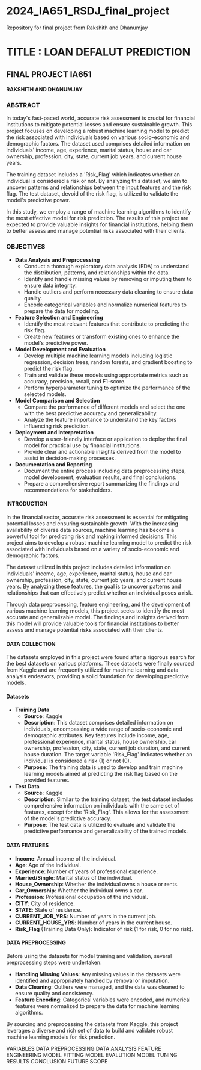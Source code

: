 # 2024_IA651_RSDJ_final_project
Repository for final project from Rakshith and Dhanumjay 

<H1> TITLE : LOAN DEFALUT PREDICTION  </H1>
<H2> FINAL PROJECT IA651</H2>
<H4> RAKSHITH AND DHANUMJAY </H4>

<H3>ABSTRACT</H3>
<P>In today's fast-paced world, accurate risk assessment is crucial for financial institutions to mitigate potential losses and ensure sustainable growth. This project focuses on developing a robust machine learning model to predict the risk associated with individuals based on various socio-economic and demographic factors. The dataset used comprises detailed information on individuals' income, age, experience, marital status, house and car ownership, profession, city, state, current job years, and current house years.

The training dataset includes a 'Risk_Flag' which indicates whether an individual is considered a risk or not. By analyzing this dataset, we aim to uncover patterns and relationships between the input features and the risk flag. The test dataset, devoid of the risk flag, is utilized to validate the model's predictive power.

In this study, we employ a range of machine learning algorithms to identify the most effective model for risk prediction. The results of this project are expected to provide valuable insights for financial institutions, helping them to better assess and manage potential risks associated with their clients.</P>

<H3>OBJECTIVES</H3>
<ul>
        <li><strong>Data Analysis and Preprocessing</strong>
            <ul>
                <li>Conduct a thorough exploratory data analysis (EDA) to understand the distribution, patterns, and relationships within the data.</li>
                <li>Identify and handle missing values by removing or imputing them to ensure data integrity.</li>
                <li>Handle outliers and perform necessary data cleaning to ensure data quality.</li>
                <li>Encode categorical variables and normalize numerical features to prepare the data for modeling.</li>
            </ul>
        </li>
        <li><strong>Feature Selection and Engineering</strong>
            <ul>
                <li>Identify the most relevant features that contribute to predicting the risk flag.</li>
                <li>Create new features or transform existing ones to enhance the model's predictive power.</li>
            </ul>
        </li>
        <li><strong>Model Development and Evaluation</strong>
            <ul>
                <li>Develop multiple machine learning models including logistic regression, decision trees, random forests, and gradient boosting to predict the risk flag.</li>
                <li>Train and validate these models using appropriate metrics such as accuracy, precision, recall, and F1-score.</li>
                <li>Perform hyperparameter tuning to optimize the performance of the selected models.</li>
            </ul>
        </li>
        <li><strong>Model Comparison and Selection</strong>
            <ul>
                <li>Compare the performance of different models and select the one with the best predictive accuracy and generalizability.</li>
                <li>Analyze the feature importance to understand the key factors influencing risk prediction.</li>
            </ul>
        </li>
        <li><strong>Deployment and Interpretation</strong>
            <ul>
                <li>Develop a user-friendly interface or application to deploy the final model for practical use by financial institutions.</li>
                <li>Provide clear and actionable insights derived from the model to assist in decision-making processes.</li>
            </ul>
        </li>
        <li><strong>Documentation and Reporting</strong>
            <ul>
                <li>Document the entire process including data preprocessing steps, model development, evaluation results, and final conclusions.</li>
                <li>Prepare a comprehensive report summarizing the findings and recommendations for stakeholders.</li>
            </ul>
        </li>
    </ul>
<H4>INTRODUCTION</H4>
 <p>In the financial sector, accurate risk assessment is essential for mitigating potential losses and ensuring sustainable growth. With the increasing availability of diverse data sources, machine learning has become a powerful tool for predicting risk and making informed decisions. This project aims to develop a robust machine learning model to predict the risk associated with individuals based on a variety of socio-economic and demographic factors.</p>
    <p>The dataset utilized in this project includes detailed information on individuals' income, age, experience, marital status, house and car ownership, profession, city, state, current job years, and current house years. By analyzing these features, the goal is to uncover patterns and relationships that can effectively predict whether an individual poses a risk.</p>
    <p>Through data preprocessing, feature engineering, and the development of various machine learning models, this project seeks to identify the most accurate and generalizable model. The findings and insights derived from this model will provide valuable tools for financial institutions to better assess and manage potential risks associated with their clients.</p>
<h4>DATA COLLECTION</h4>
    <p>The datasets employed in this project were found after a rigorous search for the best datasets on various platforms. These datasets were finally sourced from Kaggle and are frequently utilized for machine learning and data analysis endeavors, providing a solid foundation for developing predictive models.</p>
    <h4>Datasets</h4>
    <ul>
        <li><strong>Training Data</strong>
            <ul>
                <li><strong>Source</strong>: Kaggle</li>
                <li><strong>Description</strong>: This dataset comprises detailed information on individuals, encompassing a wide range of socio-economic and demographic attributes. Key features include income, age, professional experience, marital status, house ownership, car ownership, profession, city, state, current job duration, and current house duration. The target variable 'Risk_Flag' indicates whether an individual is considered a risk (1) or not (0).</li>
                <li><strong>Purpose</strong>: The training data is used to develop and train machine learning models aimed at predicting the risk flag based on the provided features.</li>
            </ul>
        </li>
        <li><strong>Test Data</strong>
            <ul>
                <li><strong>Source</strong>: Kaggle</li>
                <li><strong>Description</strong>: Similar to the training dataset, the test dataset includes comprehensive information on individuals with the same set of features, except for the 'Risk_Flag'. This allows for the assessment of the model's predictive accuracy.</li>
                <li><strong>Purpose</strong>: The test data is utilized to evaluate and validate the predictive performance and generalizability of the trained models.</li>
            </ul>
        </li>
    </ul>
    <H4>DATA FEATURES</H4>
    <ul>
        <li><strong>Income</strong>: Annual income of the individual.</li>
        <li><strong>Age</strong>: Age of the individual.</li>
        <li><strong>Experience</strong>: Number of years of professional experience.</li>
        <li><strong>Married/Single</strong>: Marital status of the individual.</li>
        <li><strong>House_Ownership</strong>: Whether the individual owns a house or rents.</li>
        <li><strong>Car_Ownership</strong>: Whether the individual owns a car.</li>
        <li><strong>Profession</strong>: Professional occupation of the individual.</li>
        <li><strong>CITY</strong>: City of residence.</li>
        <li><strong>STATE</strong>: State of residence.</li>
        <li><strong>CURRENT_JOB_YRS</strong>: Number of years in the current job.</li>
        <li><strong>CURRENT_HOUSE_YRS</strong>: Number of years in the current house.</li>
        <li><strong>Risk_Flag</strong> (Training Data Only): Indicator of risk (1 for risk, 0 for no risk).</li>
    </ul>
    <H4>DATA PREPROCESSING</H4>
    <p>Before using the datasets for model training and validation, several preprocessing steps were undertaken:</p>
    <ul>
        <li><strong>Handling Missing Values</strong>: Any missing values in the datasets were identified and appropriately handled by removal or imputation.</li>
        <li><strong>Data Cleaning</strong>: Outliers were managed, and the data was cleaned to ensure quality and consistency.</li>
        <li><strong>Feature Encoding</strong>: Categorical variables were encoded, and numerical features were normalized to prepare the data for machine learning algorithms.</li>
    </ul>
    <p>By sourcing and preprocessing the datasets from Kaggle, this project leverages a diverse and rich set of data to build and validate robust machine learning models for risk prediction.</p>
VARIABLES 
DATA PREPROCESSING 
DATA ANALYSIS 
FEATURE ENGINEERING 
MODEL FITTING 
MODEL EVALUTION 
MODEL TUNING 
RESULTS 
CONCLUSION 
FUTURE SCOPE 
